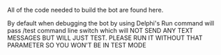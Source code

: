 All of the code needed to build the bot are found here.

By default when debugging the bot by using Delphi's Run 
command will pass /test command line switch which will
NOT SEND ANY TEXT MESSAGES BUT WILL JUST TEST.
PLEASE RUN IT WITHOUT THAT PARAMETER SO YOU WON'T BE IN
TEST MODE
